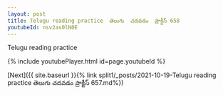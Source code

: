 ```yaml
---
layout: post
title: Telugu reading practice  తెలుగు  చదవడం  ప్రాక్టీస్ 658
youtubeId: nsv2as0lN0E
---
```

 
 
Telugu reading practice
 
 
 
 
 


{% include youtubePlayer.html id=page.youtubeId %}
 
[Next]({{ site.baseurl }}{% link  split1/_posts/2021-10-19-Telugu reading practice  తెలుగు  చదవడం  ప్రాక్టీస్ 657.md%})
 

